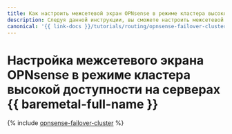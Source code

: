 ```yaml
---
title: Как настроить межсетевой экран OPNsense в режиме кластера высокой доступности на серверах {{ baremetal-name }}
description: Следуя данной инструкции, вы сможете настроить межсетевой экран OPNsense в режиме кластера высокой доступности на серверах {{ baremetal-full-name }}.
canonical: '{{ link-docs }}/tutorials/routing/opnsense-failover-cluster'
---
```


# Настройка межсетевого экрана OPNsense в режиме кластера высокой доступности на серверах {{ baremetal-full-name }}

{% include [opnsense-failover-cluster](../../_tutorials/routing/opnsense-failover-cluster.md) %}